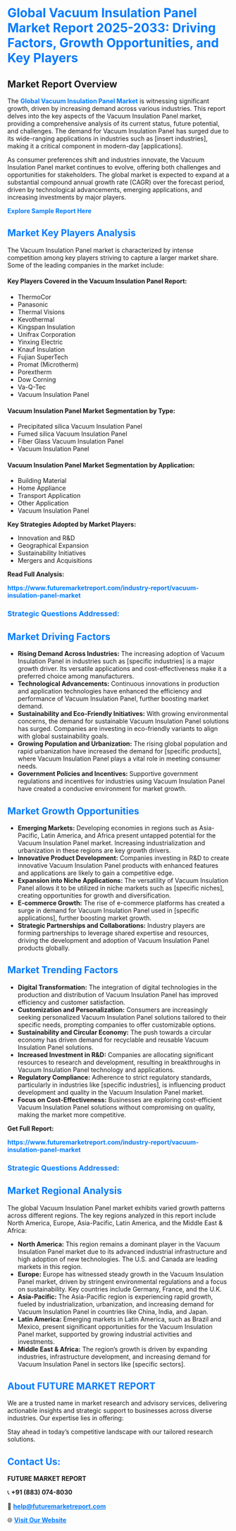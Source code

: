 <h1 style="color: #007BFF;">Global Vacuum Insulation Panel Market Report 2025-2033: Driving Factors, Growth Opportunities, and Key Players</h1>

<section id="overview">
<h2>Market Report Overview</h2>
<p>The <a href="https://www.futuremarketreport.com/industry-report/vacuum-insulation-panel-market" style="color: #007BFF; text-decoration: none;"><strong>Global Vacuum Insulation Panel Market</strong></a> is witnessing significant growth, driven by increasing demand across various industries. This report delves into the key aspects of the Vacuum Insulation Panel market, providing a comprehensive analysis of its current status, future potential, and challenges. The demand for Vacuum Insulation Panel has surged due to its wide-ranging applications in industries such as [insert industries], making it a critical component in modern-day [applications].</p>
<p>As consumer preferences shift and industries innovate, the Vacuum Insulation Panel market continues to evolve, offering both challenges and opportunities for stakeholders. The global market is expected to expand at a substantial compound annual growth rate (CAGR) over the forecast period, driven by technological advancements, emerging applications, and increasing investments by major players.</p>
</section>

<section id="overview">
<p><a href="https://www.futuremarketreport.com/request-sample/reportId=96896" style="color: #007BFF; text-decoration: none;"><strong>Explore Sample Report Here</strong></a></p>
</section>

<section id="key-players">
<h2 style="color: #007BFF;">Market Key Players Analysis</h2>
<p>The Vacuum Insulation Panel market is characterized by intense competition among key players striving to capture a larger market share. Some of the leading companies in the market include:</p>
<h4>Key Players Covered in the Vacuum Insulation Panel Report:</h4>
<ul><li>ThermoCor</li><li>Panasonic</li><li>Thermal Visions</li><li>Kevothermal</li><li>Kingspan Insulation</li><li>Unifrax Corporation</li><li>Yinxing Electric</li><li>Knauf Insulation</li><li>Fujian SuperTech</li><li>Promat (Microtherm)</li><li>Porextherm</li><li>Dow Corning</li><li>Va-Q-Tec</li><li>Vacuum Insulation Panel</li></ul>
<h4>Vacuum Insulation Panel Market Segmentation by Type:</h4>
<ul><li>Precipitated silica Vacuum Insulation Panel</li><li>Fumed silica Vacuum Insulation Panel</li><li>Fiber Glass Vacuum Insulation Panel</li><li>Vacuum Insulation Panel</li></ul>

<h4>Vacuum Insulation Panel Market Segmentation by Application:</h4>
<ul><li>Building Material</li><li>Home Appliance</li><li>Transport Application</li><li>Other Application</li><li>Vacuum Insulation Panel</li></ul>
<p><strong>Key Strategies Adopted by Market Players:</strong></p>
<ul>
<li>Innovation and R&D</li>
<li>Geographical Expansion</li>
<li>Sustainability Initiatives</li>
<li>Mergers and Acquisitions</li>
</ul>
</section>

<section>
<p><strong>Read Full Analysis: </strong></p><a href="https://www.futuremarketreport.com/industry-report/vacuum-insulation-panel-market" style="color: #007BFF; text-decoration: none;"><strong>https://www.futuremarketreport.com/industry-report/vacuum-insulation-panel-market</strong></a>
<h3 style="color: #007BFF;">Strategic Questions Addressed:</h3>
</section>

<section id="driving-factors">
<h2 style="color: #007BFF;">Market Driving Factors</h2>
<ul>
<li><strong>Rising Demand Across Industries:</strong> The increasing adoption of Vacuum Insulation Panel in industries such as [specific industries] is a major growth driver. Its versatile applications and cost-effectiveness make it a preferred choice among manufacturers.</li>
<li><strong>Technological Advancements:</strong> Continuous innovations in production and application technologies have enhanced the efficiency and performance of Vacuum Insulation Panel, further boosting market demand.</li>
<li><strong>Sustainability and Eco-Friendly Initiatives:</strong> With growing environmental concerns, the demand for sustainable Vacuum Insulation Panel solutions has surged. Companies are investing in eco-friendly variants to align with global sustainability goals.</li>
<li><strong>Growing Population and Urbanization:</strong> The rising global population and rapid urbanization have increased the demand for [specific products], where Vacuum Insulation Panel plays a vital role in meeting consumer needs.</li>
<li><strong>Government Policies and Incentives:</strong> Supportive government regulations and incentives for industries using Vacuum Insulation Panel have created a conducive environment for market growth.</li>
</ul>
</section>

<section id="growth-opportunities">
<h2 style="color: #007BFF;">Market Growth Opportunities</h2>
<ul>
<li><strong>Emerging Markets:</strong> Developing economies in regions such as Asia-Pacific, Latin America, and Africa present untapped potential for the Vacuum Insulation Panel market. Increasing industrialization and urbanization in these regions are key growth drivers.</li>
<li><strong>Innovative Product Development:</strong> Companies investing in R&D to create innovative Vacuum Insulation Panel products with enhanced features and applications are likely to gain a competitive edge.</li>
<li><strong>Expansion into Niche Applications:</strong> The versatility of Vacuum Insulation Panel allows it to be utilized in niche markets such as [specific niches], creating opportunities for growth and diversification.</li>
<li><strong>E-commerce Growth:</strong> The rise of e-commerce platforms has created a surge in demand for Vacuum Insulation Panel used in [specific applications], further boosting market growth.</li>
<li><strong>Strategic Partnerships and Collaborations:</strong> Industry players are forming partnerships to leverage shared expertise and resources, driving the development and adoption of Vacuum Insulation Panel products globally.</li>
</ul>
</section>

<section id="trending-factors">
<h2 style="color: #007BFF;">Market Trending Factors</h2>
<ul>
<li><strong>Digital Transformation:</strong> The integration of digital technologies in the production and distribution of Vacuum Insulation Panel has improved efficiency and customer satisfaction.</li>
<li><strong>Customization and Personalization:</strong> Consumers are increasingly seeking personalized Vacuum Insulation Panel solutions tailored to their specific needs, prompting companies to offer customizable options.</li>
<li><strong>Sustainability and Circular Economy:</strong> The push towards a circular economy has driven demand for recyclable and reusable Vacuum Insulation Panel solutions.</li>
<li><strong>Increased Investment in R&D:</strong> Companies are allocating significant resources to research and development, resulting in breakthroughs in Vacuum Insulation Panel technology and applications.</li>
<li><strong>Regulatory Compliance:</strong> Adherence to strict regulatory standards, particularly in industries like [specific industries], is influencing product development and quality in the Vacuum Insulation Panel market.</li>
<li><strong>Focus on Cost-Effectiveness:</strong> Businesses are exploring cost-efficient Vacuum Insulation Panel solutions without compromising on quality, making the market more competitive.</li>
</ul>
</section>

<section>
<p><strong>Get Full Report: </strong></p><a href="https://www.futuremarketreport.com/industry-report/vacuum-insulation-panel-market" style="color: #007BFF; text-decoration: none;"><strong>https://www.futuremarketreport.com/industry-report/vacuum-insulation-panel-market</strong></a>
<h3 style="color: #007BFF;">Strategic Questions Addressed:</h3>
</section>


<section id="regional-analysis">
<h2 style="color: #007BFF;">Market Regional Analysis</h2>
<p>The global Vacuum Insulation Panel market exhibits varied growth patterns across different regions. The key regions analyzed in this report include North America, Europe, Asia-Pacific, Latin America, and the Middle East & Africa:</p>
<ul>
<li><strong>North America:</strong> This region remains a dominant player in the Vacuum Insulation Panel market due to its advanced industrial infrastructure and high adoption of new technologies. The U.S. and Canada are leading markets in this region.</li>
<li><strong>Europe:</strong> Europe has witnessed steady growth in the Vacuum Insulation Panel market, driven by stringent environmental regulations and a focus on sustainability. Key countries include Germany, France, and the U.K.</li>
<li><strong>Asia-Pacific:</strong> The Asia-Pacific region is experiencing rapid growth, fueled by industrialization, urbanization, and increasing demand for Vacuum Insulation Panel in countries like China, India, and Japan.</li>
<li><strong>Latin America:</strong> Emerging markets in Latin America, such as Brazil and Mexico, present significant opportunities for the Vacuum Insulation Panel market, supported by growing industrial activities and investments.</li>
<li><strong>Middle East & Africa:</strong> The region’s growth is driven by expanding industries, infrastructure development, and increasing demand for Vacuum Insulation Panel in sectors like [specific sectors].</li>
</ul>
</section>

<footer>
<h2 style="color: #007BFF;">About FUTURE MARKET REPORT</h2>
<p>We are a trusted name in market research and advisory services, delivering actionable insights and strategic support to businesses across diverse industries. Our expertise lies in offering:</p>

<p>Stay ahead in today’s competitive landscape with our tailored research solutions.</p>

<h2 style="color: #007BFF;">Contact Us:</h2>
<p><strong>FUTURE MARKET REPORT</strong></p>
<p>📞 <strong>+91 (883) 074-8030</strong></p>
<p>📧 <strong><a href="mailto:help@futuremarketreport.com" style="color: #007BFF;">help@futuremarketreport.com</a></strong></p>
<p>🌐 <strong><a href="https://www.futuremarketreport.com/" style="color: #007BFF;">Visit Our Website</a></strong></p>
</footer>